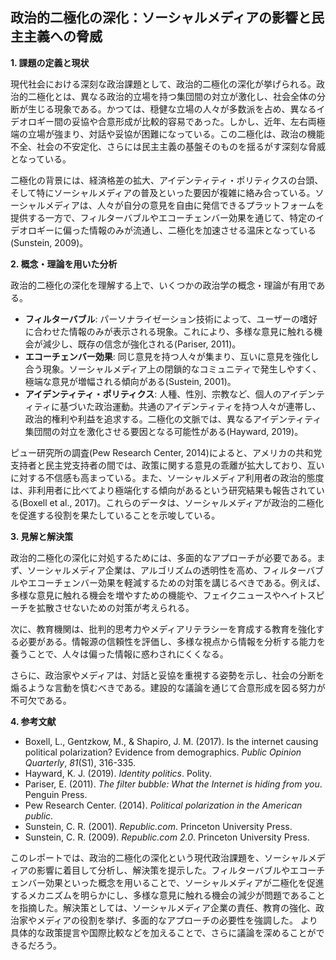 ## 政治的二極化の深化：ソーシャルメディアの影響と民主主義への脅威

**1. 課題の定義と現状**

現代社会における深刻な政治課題として、政治的二極化の深化が挙げられる。政治的二極化とは、異なる政治的立場を持つ集団間の対立が激化し、社会全体の分断が生じる現象である。かつては、穏健な立場の人々が多数派を占め、異なるイデオロギー間の妥協や合意形成が比較的容易であった。しかし、近年、左右両極端の立場が強まり、対話や妥協が困難になっている。この二極化は、政治の機能不全、社会の不安定化、さらには民主主義の基盤そのものを揺るがす深刻な脅威となっている。

二極化の背景には、経済格差の拡大、アイデンティティ・ポリティクスの台頭、そして特にソーシャルメディアの普及といった要因が複雑に絡み合っている。ソーシャルメディアは、人々が自分の意見を自由に発信できるプラットフォームを提供する一方で、フィルターバブルやエコーチェンバー効果を通じて、特定のイデオロギーに偏った情報のみが流通し、二極化を加速させる温床となっている(Sunstein, 2009)。

**2. 概念・理論を用いた分析**

政治的二極化の深化を理解する上で、いくつかの政治学の概念・理論が有用である。

* **フィルターバブル**: パーソナライゼーション技術によって、ユーザーの嗜好に合わせた情報のみが表示される現象。これにより、多様な意見に触れる機会が減少し、既存の信念が強化される(Pariser, 2011)。
* **エコーチェンバー効果**: 同じ意見を持つ人々が集まり、互いに意見を強化し合う現象。ソーシャルメディア上の閉鎖的なコミュニティで発生しやすく、極端な意見が増幅される傾向がある(Sustein, 2001)。
* **アイデンティティ・ポリティクス**: 人種、性別、宗教など、個人のアイデンティティに基づいた政治運動。共通のアイデンティティを持つ人々が連帯し、政治的権利や利益を追求する。二極化の文脈では、異なるアイデンティティ集団間の対立を激化させる要因となる可能性がある(Hayward, 2019)。

ピュー研究所の調査(Pew Research Center, 2014)によると、アメリカの共和党支持者と民主党支持者の間では、政策に関する意見の乖離が拡大しており、互いに対する不信感も高まっている。また、ソーシャルメディア利用者の政治的態度は、非利用者に比べてより極端化する傾向があるという研究結果も報告されている(Boxell et al., 2017)。これらのデータは、ソーシャルメディアが政治的二極化を促進する役割を果たしていることを示唆している。

**3. 見解と解決策**

政治的二極化の深化に対処するためには、多面的なアプローチが必要である。まず、ソーシャルメディア企業は、アルゴリズムの透明性を高め、フィルターバブルやエコーチェンバー効果を軽減するための対策を講じるべきである。例えば、多様な意見に触れる機会を増やすための機能や、フェイクニュースやヘイトスピーチを拡散させないための対策が考えられる。

次に、教育機関は、批判的思考力やメディアリテラシーを育成する教育を強化する必要がある。情報源の信頼性を評価し、多様な視点から情報を分析する能力を養うことで、人々は偏った情報に惑わされにくくなる。

さらに、政治家やメディアは、対話と妥協を重視する姿勢を示し、社会の分断を煽るような言動を慎むべきである。建設的な議論を通じて合意形成を図る努力が不可欠である。

**4. 参考文献**

* Boxell, L., Gentzkow, M., & Shapiro, J. M. (2017). Is the internet causing political polarization? Evidence from demographics. *Public Opinion Quarterly*, *81*(S1), 316-335.
* Hayward, K. J. (2019). *Identity politics*. Polity.
* Pariser, E. (2011). *The filter bubble: What the Internet is hiding from you*. Penguin Press.
* Pew Research Center. (2014). *Political polarization in the American public*.
* Sunstein, C. R. (2001). *Republic.com*. Princeton University Press.
* Sunstein, C. R. (2009). *Republic.com 2.0*. Princeton University Press.


このレポートでは、政治的二極化の深化という現代政治課題を、ソーシャルメディアの影響に着目して分析し、解決策を提示した。フィルターバブルやエコーチェンバー効果といった概念を用いることで、ソーシャルメディアが二極化を促進するメカニズムを明らかにし、多様な意見に触れる機会の減少が問題であることを指摘した。解決策としては、ソーシャルメディア企業の責任、教育の強化、政治家やメディアの役割を挙げ、多面的なアプローチの必要性を強調した。  より具体的な政策提言や国際比較などを加えることで、さらに議論を深めることができるだろう。
